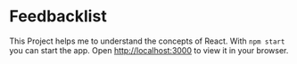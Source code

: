 # Feedbacklist
This Project helps me to understand the concepts of React. With `npm start` you can start the app. Open [http://localhost:3000](http://localhost:3000) to view it in your browser.
